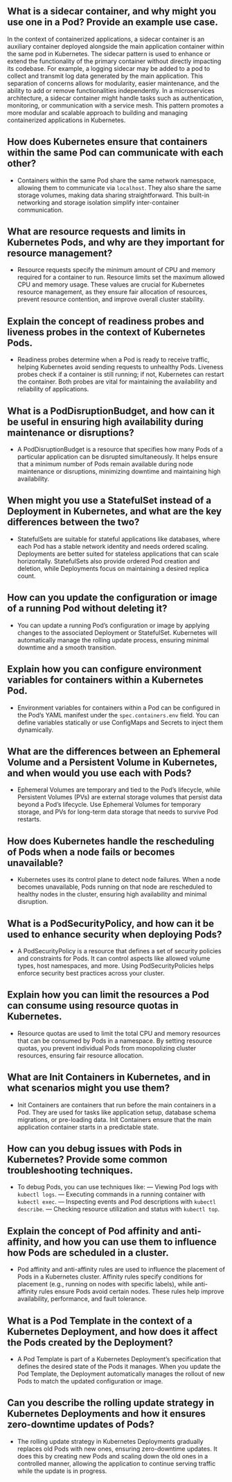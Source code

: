 ## What is a sidecar container, and why might you use one in a Pod? Provide an example use case.
In the context of containerized applications, a sidecar container is an auxiliary container deployed alongside the main application container within the same pod in Kubernetes. The sidecar pattern is used to enhance or extend the functionality of the primary container without directly impacting its codebase. For example, a logging sidecar may be added to a pod to collect and transmit log data generated by the main application. This separation of concerns allows for modularity, easier maintenance, and the ability to add or remove functionalities independently. In a microservices architecture, a sidecar container might handle tasks such as authentication, monitoring, or communication with a service mesh. This pattern promotes a more modular and scalable approach to building and managing containerized applications in Kubernetes.
## How does Kubernetes ensure that containers within the same Pod can communicate with each other?

- Containers within the same Pod share the same network namespace, allowing them to communicate via `localhost`. They also share the same storage volumes, making data sharing straightforward. This built-in networking and storage isolation simplify inter-container communication.

## What are resource requests and limits in Kubernetes Pods, and why are they important for resource management?

- Resource requests specify the minimum amount of CPU and memory required for a container to run. Resource limits set the maximum allowed CPU and memory usage. These values are crucial for Kubernetes resource management, as they ensure fair allocation of resources, prevent resource contention, and improve overall cluster stability.

 ## Explain the concept of readiness probes and liveness probes in the context of Kubernetes Pods.

- Readiness probes determine when a Pod is ready to receive traffic, helping Kubernetes avoid sending requests to unhealthy Pods. Liveness probes check if a container is still running; if not, Kubernetes can restart the container. Both probes are vital for maintaining the availability and reliability of applications.

## What is a PodDisruptionBudget, and how can it be useful in ensuring high availability during maintenance or disruptions?

- A PodDisruptionBudget is a resource that specifies how many Pods of a particular application can be disrupted simultaneously. It helps ensure that a minimum number of Pods remain available during node maintenance or disruptions, minimizing downtime and maintaining high availability.

## When might you use a StatefulSet instead of a Deployment in Kubernetes, and what are the key differences between the two?

- StatefulSets are suitable for stateful applications like databases, where each Pod has a stable network identity and needs ordered scaling. Deployments are better suited for stateless applications that can scale horizontally. StatefulSets also provide ordered Pod creation and deletion, while Deployments focus on maintaining a desired replica count.

## How can you update the configuration or image of a running Pod without deleting it?

- You can update a running Pod’s configuration or image by applying changes to the associated Deployment or StatefulSet. Kubernetes will automatically manage the rolling update process, ensuring minimal downtime and a smooth transition.

## Explain how you can configure environment variables for containers within a Kubernetes Pod.

- Environment variables for containers within a Pod can be configured in the Pod’s YAML manifest under the `spec.containers.env` field. You can define variables statically or use ConfigMaps and Secrets to inject them dynamically.

## What are the differences between an Ephemeral Volume and a Persistent Volume in Kubernetes, and when would you use each with Pods?

- Ephemeral Volumes are temporary and tied to the Pod’s lifecycle, while Persistent Volumes (PVs) are external storage volumes that persist data beyond a Pod’s lifecycle. Use Ephemeral Volumes for temporary storage, and PVs for long-term data storage that needs to survive Pod restarts.

## How does Kubernetes handle the rescheduling of Pods when a node fails or becomes unavailable?

- Kubernetes uses its control plane to detect node failures. When a node becomes unavailable, Pods running on that node are rescheduled to healthy nodes in the cluster, ensuring high availability and minimal disruption.

## What is a PodSecurityPolicy, and how can it be used to enhance security when deploying Pods?

- A PodSecurityPolicy is a resource that defines a set of security policies and constraints for Pods. It can control aspects like allowed volume types, host namespaces, and more. Using PodSecurityPolicies helps enforce security best practices across your cluster.

## Explain how you can limit the resources a Pod can consume using resource quotas in Kubernetes.

- Resource quotas are used to limit the total CPU and memory resources that can be consumed by Pods in a namespace. By setting resource quotas, you prevent individual Pods from monopolizing cluster resources, ensuring fair resource allocation.

## What are Init Containers in Kubernetes, and in what scenarios might you use them?

- Init Containers are containers that run before the main containers in a Pod. They are used for tasks like application setup, database schema migrations, or pre-loading data. Init Containers ensure that the main application container starts in a predictable state.

## How can you debug issues with Pods in Kubernetes? Provide some common troubleshooting techniques.

- To debug Pods, you can use techniques like:
— Viewing Pod logs with `kubectl logs`.
— Executing commands in a running container with `kubectl exec`.
— Inspecting events and Pod descriptions with `kubectl describe`.
— Checking resource utilization and status with `kubectl top`.

## Explain the concept of Pod affinity and anti-affinity, and how you can use them to influence how Pods are scheduled in a cluster.

- Pod affinity and anti-affinity rules are used to influence the placement of Pods in a Kubernetes cluster. Affinity rules specify conditions for placement (e.g., running on nodes with specific labels), while anti-affinity rules ensure Pods avoid certain nodes. These rules help improve availability, performance, and fault tolerance.

## What is a Pod Template in the context of a Kubernetes Deployment, and how does it affect the Pods created by the Deployment?

- A Pod Template is part of a Kubernetes Deployment’s specification that defines the desired state of the Pods it manages. When you update the Pod Template, the Deployment automatically manages the rollout of new Pods to match the updated configuration or image.

## Can you describe the rolling update strategy in Kubernetes Deployments and how it ensures zero-downtime updates of Pods?

- The rolling update strategy in Kubernetes Deployments gradually replaces old Pods with new ones, ensuring zero-downtime updates. It does this by creating new Pods and scaling down the old ones in a controlled manner, allowing the application to continue serving traffic while the update is in progress.
